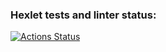 ### Hexlet tests and linter status:
[![Actions Status](https://github.com/Balamyt89/frontend-project-lvl2/workflows/hexlet-check/badge.svg)](https://github.com/Balamyt89/frontend-project-lvl2/actions)